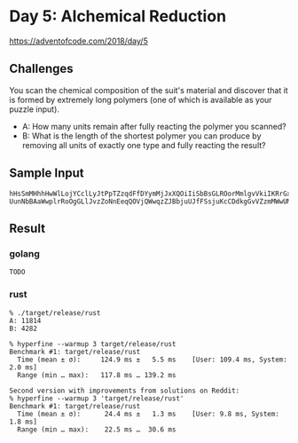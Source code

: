 # Day 5: Alchemical Reduction

https://adventofcode.com/2018/day/5

## Challenges
You scan the chemical composition of the suit's material and discover that it is formed by extremely long polymers (one of which is available as your puzzle input).

* A: How many units remain after fully reacting the polymer you scanned?
* B: What is the length of the shortest polymer you can produce by removing all units of exactly one type and fully reacting the result?

## Sample Input
```
hHsSmMHhhHwWlLojYCclLyJtPpTZzqdFfDYymMjJxXQOiIiSbBsGLROorMmlgvVkiIKRrGxXgZteETz
UunNbBAaWwplrRoOgGLlJvzZoNnEeqQOVjQWwqzZJBbjuUJfFSsjuKcCDdkgGvVZzmMWwUMLlodDOrU
```

## Result
### golang
```
TODO
```

### rust
```
% ./target/release/rust
A: 11814
B: 4282

% hyperfine --warmup 3 target/release/rust
Benchmark #1: target/release/rust
  Time (mean ± σ):     124.9 ms ±   5.5 ms    [User: 109.4 ms, System: 2.0 ms]
  Range (min … max):   117.8 ms … 139.2 ms

Second version with improvements from solutions on Reddit:
% hyperfine --warmup 3 'target/release/rust'
Benchmark #1: target/release/rust
  Time (mean ± σ):      24.4 ms ±   1.3 ms    [User: 9.8 ms, System: 1.8 ms]
  Range (min … max):    22.5 ms …  30.6 ms
```
